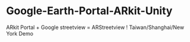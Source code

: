 # Google-Earth-Portal-ARkit-Unity
ARkit Portal + Google streetview = ARStreetview ! Taiwan/Shanghai/New York Demo
